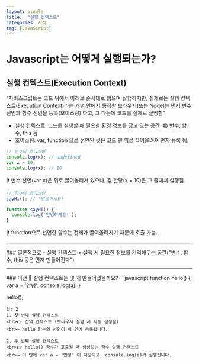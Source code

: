 ```yaml
---
layout: single
title:  "실행 컨텍스트"
categories: 서적
tag: [JavaScript]
---
```


# Javascript는 어떻게 실행되는가?

## 실행 컨텍스트(Execution Context)

"자바스크립트는 코드 위에서 아래로 순서대로 읽으며 실행하지만,
실제로는 실행 컨텍스트(Execution Context)라는 개념 안에서 동작함
브라우저(또는 Node)는 먼저 변수 선언과 함수 선언을 등록(호이스팅) 하고,
그 다음에 코드를 실제로 실행함"

- 실행 컨텍스트: 코드를 실행할 때 필요한 환경 정보를 담고 있는 공간
   예) 변수, 함수, this 등
- 호이스팅: var, function 으로 선언된 것은 코드 맨 위로 끌어올려져 먼저 등록 됨.

```javascript
// 변수의 호이스팅
console.log(x); // undefined
var x = 10;
console.log(x); // 10
```
|❗ 변수 선언(var x)은 위로 끌어올려져 있으나, 값 할당(x = 10)은 그 줄에서 실행됨.

```javascript
// 함수의 호이스팅
sayHi(); // '안녕하세요!'

function sayHi() {
  console.log('안녕하세요!');
}
```
|❗ function으로 선언한 함수는 전체가 끌어올려지기 때문에 호출 가능.
<hr>
### 결론적으로
- 실행 컨텍스트 = 실행 시 필요한 정보를 기억해두는 공간("변수, 함수, this 등은 먼저 만들어진다")
<hr>
### 미션
🔹 실행 컨텍스트는 몇 개 만들어졌을까요?
```javascript
function hello() {
  var a = '안녕';
  console.log(a);
}

hello();
```
답: 2
1. 첫 번째 실행 컨텍스트
<br>👉 전역 컨텍스트 (브라우저 실행 시 자동 생성됨)
<br>→ hello 함수의 선언이 이 안에 등록됩니다.

2. 두 번째 실행 컨텍스트
<br>👉 hello() 함수가 호출될 때 생성되는 함수 실행 컨텍스트
<br>→ 이 안에 var a = '안녕' 이 저장되고, console.log(a)가 실행됩니다.

